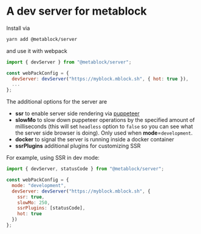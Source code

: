 # A dev server for metablock

Install via

```bash
yarn add @metablock/server
```

and use it with webpack

```javascript
import { devServer } from "@metablock/server";

const webPackConfig = {
  devServer: devServer("https://myblock.mblock.sh", { hot: true }),
  ...
};
```

The additional options for the server are

- **ssr** to enable server side rendering via [puppeteer](https://github.com/puppeteer/puppeteer)
- **slowMo** to slow down puppeteer operations by the specified amount of milliseconds (this will set `headless` option to `false` so you can see what the server side browser is doing). Only used when **mode**=`development`.
- **docker** to signal the server is running inside a docker container
- **ssrPlugins** additional plugins for customizing SSR

For example, using SSR in dev mode:

```javascript
import { devServer, statusCode } from "@metablock/server";

const webPackConfig = {
  mode: "development",
  devServer: devServer("https://myblock.mblock.sh", {
    ssr: true,
    slowMo: 250,
    ssrPlugins: [statusCode],
    hot: true
  })
};
```
